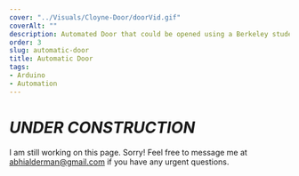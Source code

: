 ```yaml
---
cover: "../Visuals/Cloyne-Door/doorVid.gif"
coverAlt: ""
description: Automated Door that could be opened using a Berkeley student ID card for verified members living at Cloyne Court.
order: 3
slug: automatic-door
title: Automatic Door
tags:
- Arduino
- Automation
---
```


# **_UNDER CONSTRUCTION_**
I am still working on this page. Sorry! Feel free to message me at abhialderman@gmail.com if you have any urgent questions.
